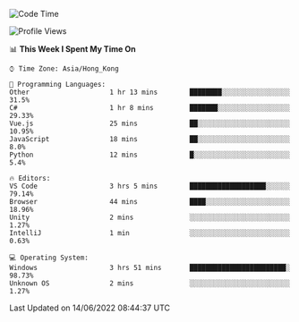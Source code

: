 <!--START_SECTION:waka-->
![Code Time](http://img.shields.io/badge/Code%20Time-25%20hrs%2023%20mins-blue)

![Profile Views](http://img.shields.io/badge/Profile%20Views-24-blue)

📊 **This Week I Spent My Time On** 

```text
⌚︎ Time Zone: Asia/Hong_Kong

💬 Programming Languages: 
Other                    1 hr 13 mins        ████████░░░░░░░░░░░░░░░░░   31.5% 
C#                       1 hr 8 mins         ███████░░░░░░░░░░░░░░░░░░   29.33% 
Vue.js                   25 mins             ██░░░░░░░░░░░░░░░░░░░░░░░   10.95% 
JavaScript               18 mins             ██░░░░░░░░░░░░░░░░░░░░░░░   8.0% 
Python                   12 mins             █░░░░░░░░░░░░░░░░░░░░░░░░   5.4%

🔥 Editors: 
VS Code                  3 hrs 5 mins        ███████████████████░░░░░░   79.14% 
Browser                  44 mins             ████░░░░░░░░░░░░░░░░░░░░░   18.96% 
Unity                    2 mins              ░░░░░░░░░░░░░░░░░░░░░░░░░   1.27% 
IntelliJ                 1 min               ░░░░░░░░░░░░░░░░░░░░░░░░░   0.63%

💻 Operating System: 
Windows                  3 hrs 51 mins       ████████████████████████░   98.73% 
Unknown OS               2 mins              ░░░░░░░░░░░░░░░░░░░░░░░░░   1.27%

```


 Last Updated on 14/06/2022 08:44:37 UTC
<!--END_SECTION:waka-->
